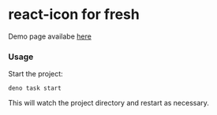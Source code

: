 # react-icon for fresh

Demo page availabe [here](https://react-icons.deno.dev/)

### Usage

Start the project:

```
deno task start
```

This will watch the project directory and restart as necessary.
